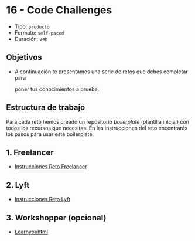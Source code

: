 # 16 - Code Challenges

* Tipo: `producto`
* Formato: `self-paced`
* Duración: `24h`

## Objetivos

* A continuación te presentamos una serie de retos que debes completar para

  poner tus conocimientos a prueba.

## Estructura de trabajo

Para cada reto hemos creado un repositorio _boilerplate_ \(plantilla inicial\) con todos los recursos que necesitas. En las instrucciones del reto encontrarás los pasos para usar este boilerplate.

## 1. Freelancer

* [Instrucciones Reto Freelancer](https://github.com/Laboratoria-learning/freelancer)

## 2. Lyft

* [Instrucciones Reto Lyft](https://github.com/Laboratoria-learning/lyft)

## 3. Workshopper \(opcional\)

* [Learnyouhtml](https://github.com/denysdovhan/learnyouhtml)

